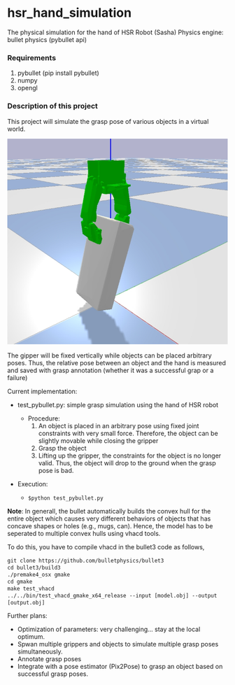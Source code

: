 # hsr_hand_simulation

The physical simulation for the hand of HSR Robot (Sasha)
Physics engine: bullet physics (pybullet api)

###  Requirements
1. pybullet (pip install pybullet)
2. numpy
3. opengl
   

### Description of this project
This project will simulate the grasp pose of various objects in a virtual world.

![image](imgs/test.jpg "Pybullet physics for the simulation")


The gipper will be fixed vertically while objects can be placed arbitrary poses. Thus, the relative pose between an object and the hand is measured and saved with grasp annotation (whether it was a successful grap or a failure)

Current implementation:
- test_pybullet.py: simple grasp simulation using the hand of HSR robot
  - Procedure:  
    1) An object is placed in an arbitrary pose using fixed joint constraints with very small force. Therefore, the object can be slightly movable while closing the gripper
    2)  Grasp the object
    3)  Lifting up the gripper, the constraints for the object is no longer valid. Thus, the object will drop to the ground when the grasp pose is bad. 

- Execution:
  - ``$python test_pybullet.py`` 


**Note**:
In generall, the bullet automatically builds the convex hull for the entire object which causes very different behaviors of objects that has concave shapes or holes (e.g., mugs, can). Hence, the model has to be seperated to multiple convex hulls using vhacd tools.  

To do this, you have to compile vhacd in the bullet3 code as follows,
```
git clone https://github.com/bulletphysics/bullet3
cd bullet3/build3
./premake4_osx gmake
cd gmake
make test_vhacd
../../bin/test_vhacd_gmake_x64_release --input [model.obj] --output [output.obj]
```

Further plans:
- Optimization of parameters: very challenging... stay at the local optimum.
- Spwan multiple grippers and objects to simulate multiple grasp poses simultaneously.
- Annotate grasp poses
- Integrate with a pose estimator (Pix2Pose) to grasp an object based on successful grasp poses. 